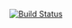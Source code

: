 [![Build Status](https://travis-ci.org/Wamagera/week1.svg?branch=master)](https://travis-ci.org/Wamagera/week1)
